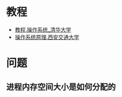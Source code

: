 # 教程
- [教程.操作系统_清华大学](https://www.bilibili.com/video/av6538245?p=1)
- [操作系统原理.西安交通大学](https://www.youtube.com/watch?v=Zqje6UmBVeA&list=PLqhmiqnOBz99PQA66JtEzF86fFbkfMfvL)

# 问题
## 进程内存空间大小是如何分配的



